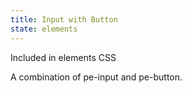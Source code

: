 ```yaml
---
title: Input with Button
state: elements
---
```

Included in elements CSS


A combination of pe-input and pe-button.
